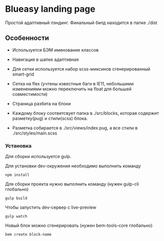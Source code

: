 # Blueasy landing page

Простой адаптивный лэндинг. Финальный билд находится в папке ./dist

## Особенности

- Используется БЭМ именование классов

- Навигация в шапке адаптивная

- Для сетки используется набор scss-миксинов сгенерированный smart-grid

- Сетка на flex (учтены известные баги в IE11, небольшими изменениями можно переключить на float для большей совместимости)

- Страница разбита на блоки

- Каждому блоку соответсвует папка в ./src/blocks, которая содержит разметку(pug) и стили(scss) блока.

- Разметка собирается в ./src/views/index.pug, а все стили в ./src/styles/main.scss

### Установка
Для сборки используется gulp.


Для установки dev-окружения необходимо выполнить команду

```
npm install
```

Для сборки проекта нужно выполнить команду (нужен gulp-cli глобально)

```
gulp build
```

Чтобы запустить dev-сервер с live-preview

```
gulp watch
```

Новый блок можно сгенерировать (нужен bem-tools-core глобально)

```
bem create block-name
```

